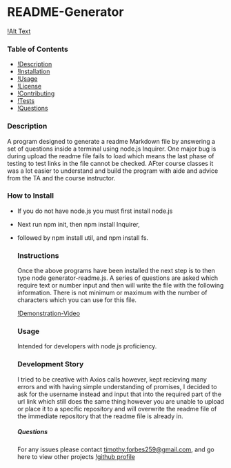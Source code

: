 # README-Generator            
[!Alt Text](https://github.com/xenonth/README.md-Generator/tree/main/badge-image/MIT.png)
    
### Table of Contents

* [!Description](#Description)
* [!Installation](#Installation)
* [!Usage](#Usage)
* [!License](#License)
* [!Contributing](#Contributing)
* [!Tests](#TEST)
* [!Questions](#Questions)
   
 ### Description
A program designed to generate a readme Markdown file by answering a set of questions inside a terminal using node.js Inquirer.  One major bug is during upload the readme file fails to load which means the last phase of testing to test links in the file cannot be checked.   AFter course classes it was a lot easier to understand and build the program with aide and advice from the TA and the course instructor.    

### How to Install
* If you do not have node.js you must first install node.js
* Next run npm init, then npm install Inquirer,
* followed by npm install util, and npm install fs.

    ### Instructions
    Once the above programs have been installed the next step is to then type node generator-readme.js.  A series of questions are asked which require text or number input and then will write the file with the following information.  There is not minimum or maximum with the number of characters which you can use for this file.  

    [!Demonstration-Video](https://drive.google.com/file/d/1dRAyaEmOOeiutS7bDHvl3B5ENkak8Erk/view)
    
    ### Usage
    Intended for developers with node.js proficiency.

    ### Development Story
    I tried to be creative with Axios calls however, kept recieving many errors and with having simple understanding of promises, I decided to ask for the username instead and input that into the required part of the url link which still does the same thing however you are unable to upload or place it to a specific repository and will overwrite the readme file of the immediate repository that the readme file is already in.
    
    ##### Questions 
    For any issues please contact timothy.forbes259@gmail.com, and go here to view other projects [!github profile](https://github.com/xenonth)
